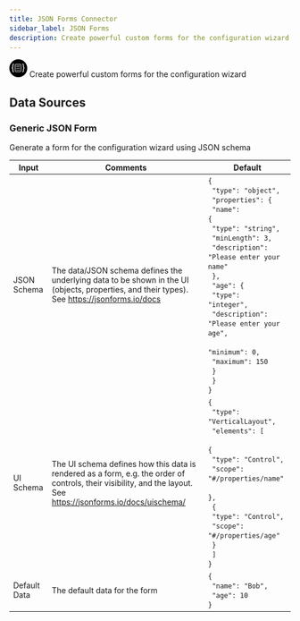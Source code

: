 ```yaml
---
title: JSON Forms Connector
sidebar_label: JSON Forms
description: Create powerful custom forms for the configuration wizard
---
```


![JSON Forms](./assets/json-forms.png#connector-icon)
Create powerful custom forms for the configuration wizard

## Data Sources

### Generic JSON Form

Generate a form for the configuration wizard using JSON schema

| Input        | Comments                                                                                                                                                         | Default                                                                                                                                                                                                                                                                                                                                 |
| ------------ | ---------------------------------------------------------------------------------------------------------------------------------------------------------------- | --------------------------------------------------------------------------------------------------------------------------------------------------------------------------------------------------------------------------------------------------------------------------------------------------------------------------------------- |
| JSON Schema  | The data/JSON schema defines the underlying data to be shown in the UI (objects, properties, and their types). See https://jsonforms.io/docs                     | <code>{<br /> "type": "object",<br /> "properties": {<br /> "name": {<br /> "type": "string",<br /> "minLength": 3,<br /> "description": "Please enter your name"<br /> },<br /> "age": {<br /> "type": "integer",<br /> "description": "Please enter your age",<br /> "minimum": 0,<br /> "maximum": 150<br /> }<br /> }<br />}</code> |
| UI Schema    | The UI schema defines how this data is rendered as a form, e.g. the order of controls, their visibility, and the layout. See https://jsonforms.io/docs/uischema/ | <code>{<br /> "type": "VerticalLayout",<br /> "elements": [<br /> {<br /> "type": "Control",<br /> "scope": "#/properties/name"<br /> },<br /> {<br /> "type": "Control",<br /> "scope": "#/properties/age"<br /> }<br /> ]<br />}</code>                                                                                               |
| Default Data | The default data for the form                                                                                                                                    | <code>{<br /> "name": "Bob",<br /> "age": 10<br />}</code>                                                                                                                                                                                                                                                                              |
